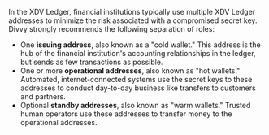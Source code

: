 In the XDV Ledger, financial institutions typically use multiple XDV Ledger addresses to minimize the risk associated with a compromised secret key. Divvy strongly recommends the following separation of roles:

* One **issuing address**, also known as a "cold wallet." This address is the hub of the financial institution's accounting relationships in the ledger, but sends as few transactions as possible. <!-- STYLE_OVERRIDE: cold wallet, wallet -->
* One or more **operational addresses**, also known as "hot wallets." Automated, internet-connected systems use the secret keys to these addresses to conduct day-to-day business like transfers to customers and partners. <!-- STYLE_OVERRIDE: hot wallet, wallet -->
* Optional **standby addresses**, also known as "warm wallets." Trusted human operators use these addresses to transfer money to the operational addresses. <!-- STYLE_OVERRIDE: warm wallet, wallet -->
